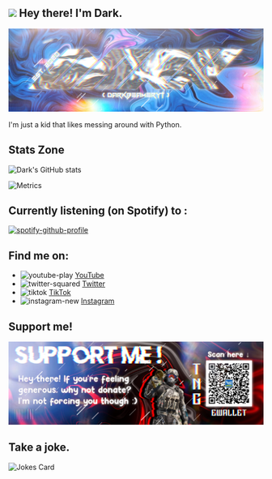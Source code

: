 ## <img src="https://i.imgur.com/lsizgGl.gif" width="30px"> Hey there! I'm Dark.
<img src="https://raw.githubusercontent.com/DarkBeamerYT/DarkBeamerYT/master/New Project 721 [8981211].png" alt="Dark's Banner, lol">

I'm just a kid that likes messing around with Python.


## Stats Zone     
![Dark's GitHub stats](https://github-readme-stats-darkbeameryt.vercel.app/api?username=DarkBeamerYT&show_icons=true&theme=github_dark)

![Metrics](https://metrics.lecoq.io/DarkBeamerYT?template=classic&repositories.forks=true&languages=1&languages.colors=github&languages.threshold=0%25&config.timezone=Asia%2FKuching) 


## Currently listening (on Spotify) to :
[![spotify-github-profile](https://spotify-github-profile.kittinanx.com/api/view?uid=98azxk2om2hmpn49t3mpl3gfp&cover_image=true&theme=novatorem&show_offline=true&background_color=121212&interchange=true&bar_color=53b14f&bar_color_cover=false)](https://github.com/kittinan/spotify-github-profile)

## Find me on:
- <img width="30" height="30" src="https://img.icons8.com/ios-glyphs/30/youtube-play.png" alt="youtube-play"/> <a href="https://youtube.com/c/DarkBeamerYT">YouTube</a>
- <img width="30" height="30" src="https://img.icons8.com/ios-glyphs/30/twitter-squared.png" alt="twitter-squared"/> <a href="https://twitter.com/DarkBeamerYT">Twitter</a>
- <img width="30" height="30" src="https://img.icons8.com/ios-glyphs/30/000000/tiktok.png" alt="tiktok"/> <a href="https://tiktok.com/@darkbeameryt">TikTok</a>
- <img width="30" height="30" src="https://img.icons8.com/ios-glyphs/30/instagram-new.png" alt="instagram-new"/> <a href="https://instagram.com/darkbeameryt">Instagram</a>


## Support me!
<img src="https://raw.githubusercontent.com/DarkBeamerYT/DarkBeamerYT/master/New Project 717 [58B21A9].png" alt="donate xd">


## Take a joke.
![Jokes Card](https://readme-jokes.vercel.app/api)
